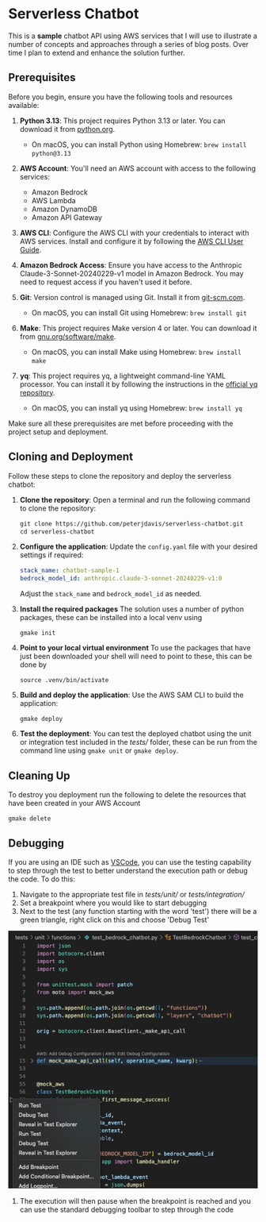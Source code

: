# Serverless Chatbot
This is a **sample** chatbot API using AWS services that I will use to illustrate a number of concepts and approaches through a series of blog posts.  Over time I plan to extend and enhance the solution further.


## Prerequisites

Before you begin, ensure you have the following tools and resources available:

1. **Python 3.13**: This project requires Python 3.13 or later. You can download it from [python.org](https://www.python.org/downloads/).
   - On macOS, you can install Python using Homebrew: `brew install python@3.13`

2. **AWS Account**: You'll need an AWS account with access to the following services:
   - Amazon Bedrock
   - AWS Lambda
   - Amazon DynamoDB
   - Amazon API Gateway

3. **AWS CLI**: Configure the AWS CLI with your credentials to interact with AWS services. Install and configure it by following the [AWS CLI User Guide](https://docs.aws.amazon.com/cli/latest/userguide/cli-configure-quickstart.html).

4. **Amazon Bedrock Access**: Ensure you have access to the Anthropic Claude-3-Sonnet-20240229-v1 model in Amazon Bedrock. You may need to request access if you haven't used it before.

5. **Git**: Version control is managed using Git. Install it from [git-scm.com](https://git-scm.com/downloads).
   - On macOS, you can install Git using Homebrew: `brew install git`

6. **Make**: This project requires Make version 4 or later. You can download it from [gnu.org/software/make](https://www.gnu.org/software/make/).
   - On macOS, you can install Make using Homebrew: `brew install make`

7. **yq**: This project requires yq, a lightweight command-line YAML processor. You can install it by following the instructions in the [official yq repository](https://github.com/mikefarah/yq).
   - On macOS, you can install yq using Homebrew: `brew install yq`

Make sure all these prerequisites are met before proceeding with the project setup and deployment.

## Cloning and Deployment

Follow these steps to clone the repository and deploy the serverless chatbot:

1. **Clone the repository**:
   Open a terminal and run the following command to clone the repository:
   ```
   git clone https://github.com/peterjdavis/serverless-chatbot.git
   cd serverless-chatbot
   ```

2. **Configure the application**:
   Update the `config.yaml` file with your desired settings if required:
   ```yaml
   stack_name: chatbot-sample-1
   bedrock_model_id: anthropic.claude-3-sonnet-20240229-v1:0
   ```
   Adjust the `stack_name` and `bedrock_model_id` as needed.

3. **Install the required packages**
   The solution uses a number of python packages, these can be installed into a local venv using 
   ```
   gmake init
   ```

4. **Point to your local virtual environment**
   To use the packages that have just been downloaded your shell will need to point to these, this can be done by
   ```
   source .venv/bin/activate
   ```

3. **Build and deploy the application**:
   Use the AWS SAM CLI to build the application:
   ```
   gmake deploy
   ```

4. **Test the deployment**:
   You can test the deployed chatbot using the unit or integration test included in the *tests/* folder, these can be run from the command line using `gmake unit` or `gmake deploy`.  
   
## Cleaning Up

To destroy you deployment run the following to delete the resources that have been created in your AWS Account
   ```
   gmake delete   
   ```
## Debugging

If you are using an IDE such as [VSCode](https://code.visualstudio.com/), you can use the testing capability to step through the test to better understand the execution path or debug the code. To do this:
   1. Navigate to the appropriate test file in *tests/unit/* or *tests/integration/*
   1. Set a breakpoint where you would like to start debugging
   1. Next to the test (any function starting with the word 'test') there will be a green triangle, right click on this and choose 'Debug Test'
   
   ![Screenshot of VSCode Test Menu](images/StartTestDebugging.jpg)
   1. The execution will then pause when the breakpoint is reached and you can use the standard debugging toolbar to step through the code
   
